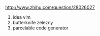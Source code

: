 http://www.zhihu.com/question/28026027

1. idea vim
2. butterknife zelezny
3. parcelable code generator
